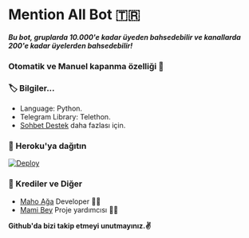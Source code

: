 # Mention All Bot 🇹🇷
_**Bu bot, gruplarda 10.000'e kadar üyeden bahsedebilir ve kanallarda 200'e kadar üyelerden bahsedebilir!**_
### Otomatik ve Manuel kapanma özelliği 🤗

### 🏷 Bilgiler... 
- Language: Python.
- Telegram Library: Telethon.
- [Sohbet Destek](https://t.me/Sohbetimduslersokagi) daha fazlası için. 

### 🚀 Heroku'ya dağıtın
[![Deploy](https://www.herokucdn.com/deploy/button.svg)](https://heroku.com/deploy?template=https://github.com/merdoobeyims/zirvetag)

### 🎯 Krediler ve Diğer
- [Maho Ağa](https://github.com/feritturgut23) Developer 👨‍💻
- [Mami Bey](https://github.com/merdoobeyims/4332) Proje yardımcısı 👨‍💻

**Github'da bizi takip etmeyi unutmayınız.✌️**
